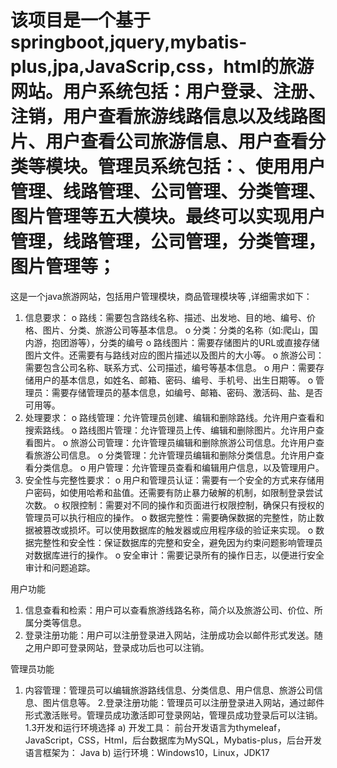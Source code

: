 # 该项目是一个基于springboot,jquery,mybatis-plus,jpa,JavaScrip,css，html的旅游网站。用户系统包括：用户登录、注册、注销，用户查看旅游线路信息以及线路图片、用户查看公司旅游信息、用户查看分类等模块。管理员系统包括：、使用用户管理、线路管理、公司管理、分类管理、图片管理等五大模块。最终可以实现用户管理，线路管理，公司管理，分类管理，图片管理等；
这是一个java旅游网站，包括用户管理模块，商品管理模块等 ,详细需求如下：
1.	信息要求：
o	路线：需要包含路线名称、描述、出发地、目的地、编号、价格、图片、分类、旅游公司等基本信息。
o	分类：分类的名称（如:爬山，国内游，抱团游等），分类的编号
o	路线图片：需要存储图片的URL或直接存储图片文件。还需要有与路线对应的图片描述以及图片的大小等。
o	旅游公司：需要包含公司名称、联系方式、公司描述，编号等基本信息。
o	用户：需要存储用户的基本信息，如姓名、邮箱、密码、编号、手机号、出生日期等。
o	管理员：需要存储管理员的基本信息，如编号、邮箱、密码、激活码、盐、是否可用等。
2.	处理要求：
o	路线管理：允许管理员创建、编辑和删除路线。允许用户查看和搜索路线。
o	路线图片管理：允许管理员上传、编辑和删除图片。允许用户查看图片。
o	旅游公司管理：允许管理员编辑和删除旅游公司信息。允许用户查看旅游公司信息。
o	分类管理：允许管理员编辑和删除分类信息。允许用户查看分类信息。
o	用户管理：允许管理员查看和编辑用户信息，以及管理用户。
3.	安全性与完整性要求：
o	用户和管理员认证：需要有一个安全的方式来存储用户密码，如使用哈希和盐值。还需要有防止暴力破解的机制，如限制登录尝试次数。
o	权限控制：需要对不同的操作和页面进行权限控制，确保只有授权的管理员可以执行相应的操作。
o	数据完整性：需要确保数据的完整性，防止数据被篡改或损坏。可以使用数据库的触发器或应用程序级的验证来实现。
o	数据完整性和安全性：保证数据库的完整和安全，避免因为约束问题影响管理员对数据库进行的操作。
o	安全审计：需要记录所有的操作日志，以便进行安全审计和问题追踪。

用户功能
1.	信息查看和检索：用户可以查看旅游线路名称，简介以及旅游公司、价位、所属分类等信息。
2.	登录注册功能：用户可以注册登录进入网站，注册成功会以邮件形式发送。随之用户即可登录网站，登录成功后也可以注销。



管理员功能
1. 内容管理：管理员可以编辑旅游路线信息、分类信息、用户信息、旅游公司信息、图片信息等。
2.登录注册功能：管理员可以注册登录进入网站，通过邮件形式激活账号。管理员成功激活即可登录网站，管理员成功登录后可以注销。
1.3开发和运行环境选择
	a) 开发工具： 前台开发语言为thymeleaf，JavaScript，CSS，Html，后台数据库为MySQL，Mybatis-plus，后台开发语言框架为： Java
b)	运行环境：Windows10，Linux，JDK17 
